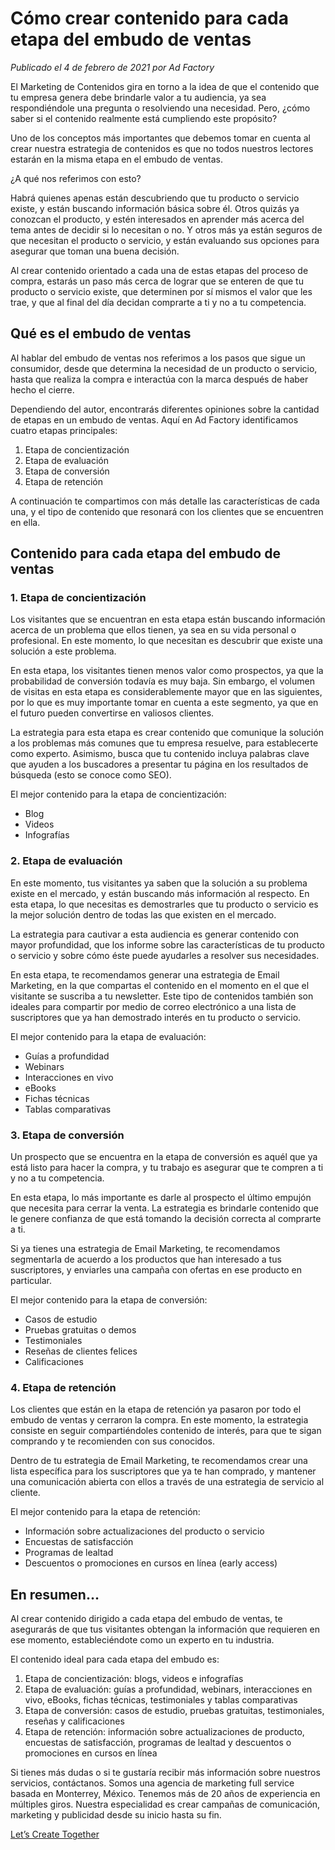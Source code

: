 # Cómo crear contenido para cada etapa del embudo de ventas

*Publicado el 4 de febrero de 2021 por Ad Factory*

El Marketing de Contenidos gira en torno a la idea de que el contenido que tu empresa genera debe brindarle valor a tu audiencia, ya sea respondiéndole una pregunta o resolviendo una necesidad. Pero, ¿cómo saber si el contenido realmente está cumpliendo este propósito?

Uno de los conceptos más importantes que debemos tomar en cuenta al crear nuestra estrategia de contenidos es que no todos nuestros lectores estarán en la misma etapa en el embudo de ventas.

¿A qué nos referimos con esto?

Habrá quienes apenas están descubriendo que tu producto o servicio existe, y están buscando información básica sobre él. Otros quizás ya conozcan el producto, y estén interesados en aprender más acerca del tema antes de decidir si lo necesitan o no. Y otros más ya están seguros de que necesitan el producto o servicio, y están evaluando sus opciones para asegurar que toman una buena decisión.

Al crear contenido orientado a cada una de estas etapas del proceso de compra, estarás un paso más cerca de lograr que se enteren de que tu producto o servicio existe, que determinen por sí mismos el valor que les trae, y que al final del día decidan comprarte a ti y no a tu competencia.

## Qué es el embudo de ventas

Al hablar del embudo de ventas nos referimos a los pasos que sigue un consumidor, desde que determina la necesidad de un producto o servicio, hasta que realiza la compra e interactúa con la marca después de haber hecho el cierre.

Dependiendo del autor, encontrarás diferentes opiniones sobre la cantidad de etapas en un embudo de ventas. Aquí en Ad Factory identificamos cuatro etapas principales:

1. Etapa de concientización
2. Etapa de evaluación
3. Etapa de conversión
4. Etapa de retención

A continuación te compartimos con más detalle las características de cada una, y el tipo de contenido que resonará con los clientes que se encuentren en ella.

## Contenido para cada etapa del embudo de ventas

### 1. Etapa de concientización

Los visitantes que se encuentran en esta etapa están buscando información acerca de un problema que ellos tienen, ya sea en su vida personal o profesional. En este momento, lo que necesitan es descubrir que existe una solución a este problema.

En esta etapa, los visitantes tienen menos valor como prospectos, ya que la probabilidad de conversión todavía es muy baja. Sin embargo, el volumen de visitas en esta etapa es considerablemente mayor que en las siguientes, por lo que es muy importante tomar en cuenta a este segmento, ya que en el futuro pueden convertirse en valiosos clientes.

La estrategia para esta etapa es crear contenido que comunique la solución a los problemas más comunes que tu empresa resuelve, para establecerte como experto. Asimismo, busca que tu contenido incluya palabras clave que ayuden a los buscadores a presentar tu página en los resultados de búsqueda (esto se conoce como SEO).

El mejor contenido para la etapa de concientización:

- Blog
- Videos
- Infografías

### 2. Etapa de evaluación

En este momento, tus visitantes ya saben que la solución a su problema existe en el mercado, y están buscando más información al respecto. En esta etapa, lo que necesitas es demostrarles que tu producto o servicio es la mejor solución dentro de todas las que existen en el mercado.

La estrategia para cautivar a esta audiencia es generar contenido con mayor profundidad, que los informe sobre las características de tu producto o servicio y sobre cómo éste puede ayudarles a resolver sus necesidades.

En esta etapa, te recomendamos generar una estrategia de Email Marketing, en la que compartas el contenido en el momento en el que el visitante se suscriba a tu newsletter. Este tipo de contenidos también son ideales para compartir por medio de correo electrónico a una lista de suscriptores que ya han demostrado interés en tu producto o servicio.

El mejor contenido para la etapa de evaluación:

- Guías a profundidad
- Webinars
- Interacciones en vivo
- eBooks
- Fichas técnicas
- Tablas comparativas

### 3. Etapa de conversión

Un prospecto que se encuentra en la etapa de conversión es aquél que ya está listo para hacer la compra, y tu trabajo es asegurar que te compren a ti y no a tu competencia.

En esta etapa, lo más importante es darle al prospecto el último empujón que necesita para cerrar la venta. La estrategia es brindarle contenido que le genere confianza de que está tomando la decisión correcta al comprarte a ti.

Si ya tienes una estrategia de Email Marketing, te recomendamos segmentarla de acuerdo a los productos que han interesado a tus suscriptores, y enviarles una campaña con ofertas en ese producto en particular.

El mejor contenido para la etapa de conversión:

- Casos de estudio
- Pruebas gratuitas o demos
- Testimoniales
- Reseñas de clientes felices
- Calificaciones

### 4. Etapa de retención

Los clientes que están en la etapa de retención ya pasaron por todo el embudo de ventas y cerraron la compra. En este momento, la estrategia consiste en seguir compartiéndoles contenido de interés, para que te sigan comprando y te recomienden con sus conocidos.

Dentro de tu estrategia de Email Marketing, te recomendamos crear una lista específica para los suscriptores que ya te han comprado, y mantener una comunicación abierta con ellos a través de una estrategia de servicio al cliente.

El mejor contenido para la etapa de retención:

- Información sobre actualizaciones del producto o servicio
- Encuestas de satisfacción
- Programas de lealtad
- Descuentos o promociones en cursos en línea (early access)

## En resumen…

Al crear contenido dirigido a cada etapa del embudo de ventas, te asegurarás de que tus visitantes obtengan la información que requieren en ese momento, estableciéndote como un experto en tu industria.

El contenido ideal para cada etapa del embudo es:

1. Etapa de concientización: blogs, videos e infografías
2. Etapa de evaluación: guías a profundidad, webinars, interacciones en vivo, eBooks, fichas técnicas, testimoniales y tablas comparativas
3. Etapa de conversión: casos de estudio, pruebas gratuitas, testimoniales, reseñas y calificaciones
4. Etapa de retención: información sobre actualizaciones de producto, encuestas de satisfacción, programas de lealtad y descuentos o promociones en cursos en línea

Si tienes más dudas o si te gustaría recibir más información sobre nuestros servicios, contáctanos. Somos una agencia de marketing full service basada en Monterrey, México. Tenemos más de 20 años de experiencia en múltiples giros. Nuestra especialidad es crear campañas de comunicación, marketing y publicidad desde su inicio hasta su fin.

[Let’s Create Together](https://www.adfactory.mx/contacto/)
